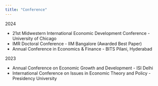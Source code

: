 ```yaml
---
title: "Conference"
---
```


2024
- 21st Midwestern International Economic Development Conference - University of Chicago 
- IMR Doctoral Conference - IIM Bangalore (Awarded Best Paper)
- Annual Conference in Economics & Finance - BITS Pilani, Hyderabad

2023
- Annual Conference on Economic Growth and Development - ISI Delhi
- International Conference on Issues in Economic Theory and Policy - Presidency University
